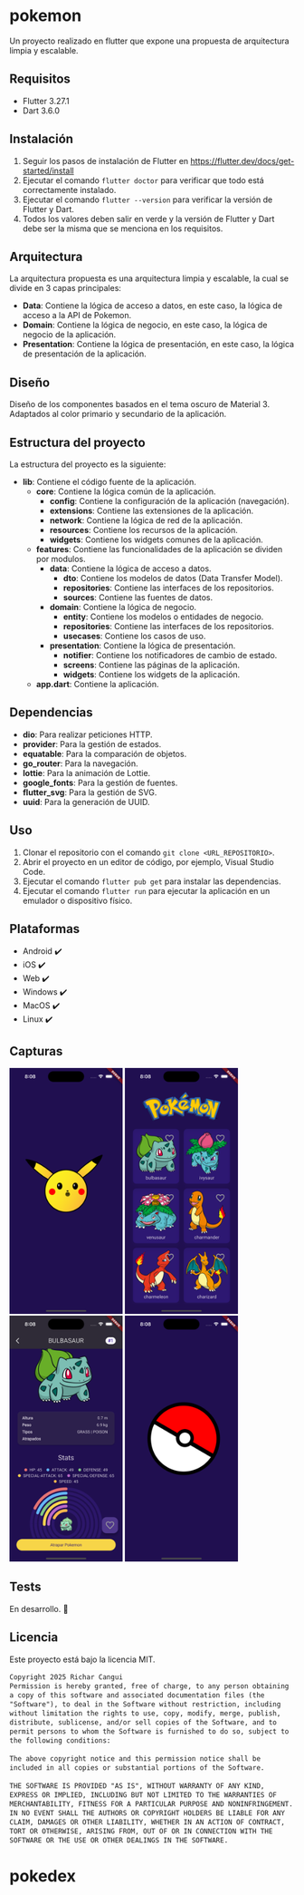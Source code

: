 # pokemon

Un proyecto realizado en flutter que expone una propuesta de arquitectura limpia y escalable.

## Requisitos
- Flutter 3.27.1
- Dart 3.6.0

## Instalación
1. Seguir los pasos de instalación de Flutter en https://flutter.dev/docs/get-started/install
2. Ejecutar el comando `flutter doctor` para verificar que todo está correctamente instalado.
3. Ejecutar el comando `flutter --version` para verificar la versión de Flutter y Dart.
4. Todos los valores deben salir en verde y la versión de Flutter y Dart debe ser la misma que se menciona en los requisitos.

## Arquitectura

La arquitectura propuesta es una arquitectura limpia y escalable, la cual se divide en 3 capas principales:
- **Data**: Contiene la lógica de acceso a datos, en este caso, la lógica de acceso a la API de Pokemon.
- **Domain**: Contiene la lógica de negocio, en este caso, la lógica de negocio de la aplicación.
- **Presentation**: Contiene la lógica de presentación, en este caso, la lógica de presentación de la aplicación.

## Diseño 

Diseño de los componentes basados en el tema oscuro de Material 3.
Adaptados al color primario y secundario de la aplicación.

## Estructura del proyecto

La estructura del proyecto es la siguiente:
- **lib**: Contiene el código fuente de la aplicación.
  - **core**: Contiene la lógica común de la aplicación.
    - **config**: Contiene la configuración de la aplicación (navegación).
    - **extensions**: Contiene las extensiones de la aplicación.
    - **network**: Contiene la lógica de red de la aplicación.
    - **resources**: Contiene los recursos de la aplicación.
    - **widgets**: Contiene los widgets comunes de la aplicación.
  - **features**: Contiene las funcionalidades de la aplicación se dividen por modulos.
    - **data**: Contiene la lógica de acceso a datos.
      - **dto**: Contiene los modelos de datos (Data Transfer Model).
      - **repositories**: Contiene las interfaces de los repositorios.
      - **sources**: Contiene las fuentes de datos.
    - **domain**: Contiene la lógica de negocio.
      - **entity**: Contiene los modelos o entidades de negocio.
      - **repositories**: Contiene las interfaces de los repositorios.
      - **usecases**: Contiene los casos de uso.
    - **presentation**: Contiene la lógica de presentación.
      - **notifier**: Contiene los notificadores de cambio de estado.
      - **screens**: Contiene las páginas de la aplicación.
      - **widgets**: Contiene los widgets de la aplicación.
  - **app.dart**: Contiene la aplicación.

## Dependencias
- **dio**: Para realizar peticiones HTTP.
- **provider**: Para la gestión de estados.
- **equatable**: Para la comparación de objetos.
- **go_router**: Para la navegación.
- **lottie**: Para la animación de Lottie.
- **google_fonts**: Para la gestión de fuentes.
- **flutter_svg**: Para la gestión de SVG.
- **uuid**: Para la generación de UUID.

## Uso 
1. Clonar el repositorio con el comando `git clone <URL_REPOSITORIO>`.
2. Abrir el proyecto en un editor de código, por ejemplo, Visual Studio Code.
3. Ejecutar el comando `flutter pub get` para instalar las dependencias.
4. Ejecutar el comando `flutter run` para ejecutar la aplicación en un emulador o dispositivo físico.

## Plataformas
- Android :heavy_check_mark:
- iOS :heavy_check_mark:
- Web :heavy_check_mark:
- Windows :heavy_check_mark:
- MacOS :heavy_check_mark:
- Linux :heavy_check_mark:

## Capturas
<p>
    <img src="resources/splash.png" alt="Splash Screen" width="200">
    <img src="resources/home.png" alt="Home Screen" width="200">
    <img src="resources/details.png" alt="Detail Screen" width="200">
    <img src="resources/catch.png" alt="Favorite Screen" width="200">
</p>

## Tests
En desarrollo. :construction:

## Licencia
Este proyecto está bajo la licencia MIT.
```
Copyright 2025 Richar Cangui
Permission is hereby granted, free of charge, to any person obtaining a copy of this software and associated documentation files (the "Software"), to deal in the Software without restriction, including without limitation the rights to use, copy, modify, merge, publish, distribute, sublicense, and/or sell copies of the Software, and to permit persons to whom the Software is furnished to do so, subject to the following conditions:

The above copyright notice and this permission notice shall be included in all copies or substantial portions of the Software.

THE SOFTWARE IS PROVIDED "AS IS", WITHOUT WARRANTY OF ANY KIND, EXPRESS OR IMPLIED, INCLUDING BUT NOT LIMITED TO THE WARRANTIES OF MERCHANTABILITY, FITNESS FOR A PARTICULAR PURPOSE AND NONINFRINGEMENT. IN NO EVENT SHALL THE AUTHORS OR COPYRIGHT HOLDERS BE LIABLE FOR ANY CLAIM, DAMAGES OR OTHER LIABILITY, WHETHER IN AN ACTION OF CONTRACT, TORT OR OTHERWISE, ARISING FROM, OUT OF OR IN CONNECTION WITH THE SOFTWARE OR THE USE OR OTHER DEALINGS IN THE SOFTWARE.
```

# pokedex
